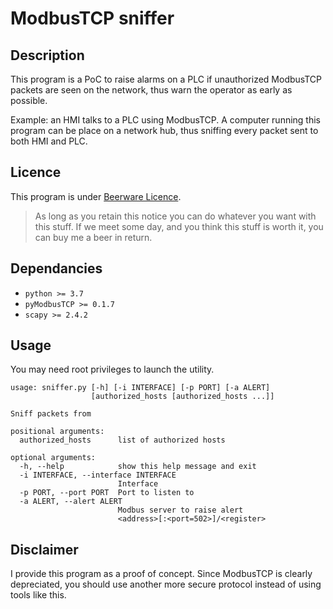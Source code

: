 # ModbusTCP sniffer

## Description

This program is a PoC to raise alarms on a PLC if unauthorized ModbusTCP packets
are seen on the network, thus warn the operator as early as possible.

Example: an HMI talks to a PLC using ModbusTCP. A computer running this program
can be place on a network hub, thus sniffing every packet sent to both HMI and
PLC.

## Licence

This program is under [Beerware Licence](https://fr.wikipedia.org/wiki/Beerware).
> As long as you retain this notice you can do whatever you want with this
> stuff. If we meet some day, and you think this stuff is worth it, you can buy
> me a beer in return.

## Dependancies

* `python >= 3.7`
* `pyModbusTCP >= 0.1.7`
* `scapy >= 2.4.2`

## Usage

You may need root privileges to launch the utility.

```
usage: sniffer.py [-h] [-i INTERFACE] [-p PORT] [-a ALERT]
                  [authorized_hosts [authorized_hosts ...]]

Sniff packets from

positional arguments:
  authorized_hosts      list of authorized hosts

optional arguments:
  -h, --help            show this help message and exit
  -i INTERFACE, --interface INTERFACE
                        Interface
  -p PORT, --port PORT  Port to listen to
  -a ALERT, --alert ALERT
                        Modbus server to raise alert
                        <address>[:<port=502>]/<register>
```

## Disclaimer

I provide this program as a proof of concept. Since ModbusTCP is clearly
depreciated, you should use another more secure protocol instead of using tools
like this.
